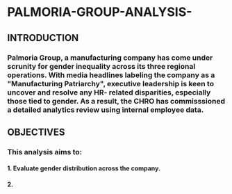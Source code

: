 # PALMORIA-GROUP-ANALYSIS-
## INTRODUCTION
### Palmoria Group, a manufacturing company has come under scrunity for gender inequality across its three regional operations. With media headlines labeling the company as a "Manufacturing Patriarchy", executive leadership is keen to uncover and resolve any HR- related disparities, especially those tied to gender. As a result, the CHRO has commisssioned a detailed analytics review using internal employee data.
## OBJECTIVES
### This analysis aims to: 
#### 1. Evaluate gender distribution across the company.
#### 2. 
